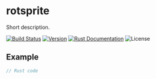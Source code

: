 # rotsprite
Short description.

<a href="https://actions-badge.atrox.dev/tversteeg/rotsprite/goto"><img src="https://img.shields.io/endpoint.svg?url=https%3A%2F%2Factions-badge.atrox.dev%2Ftversteeg%2Frotsprite%2Fbadge&style=flat" alt="Build Status"/></a>
<a href="https://crates.io/crates/rotsprite"><img src="https://img.shields.io/crates/v/rotsprite.svg" alt="Version"/></a>
<a href="https://docs.rs/rotsprite"><img src="https://img.shields.io/badge/api-rustdoc-blue.svg" alt="Rust Documentation"/></a>
<img src="https://img.shields.io/crates/l/rotsprite.svg" alt="License"/>

## Example

```rust
// Rust code
```
